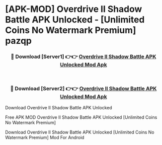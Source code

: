 # [APK-MOD] Overdrive II  Shadow Battle APK Unlocked - [Unlimited Coins No Watermark Premium] pazqp



<div align="center">
<h3>🔴 Download [Server1] 👉👉 <a href="https://momento.my/?title=Overdrive_II__Shadow_Battle_APK_Unlocked">Overdrive II  Shadow Battle APK Unlocked Mod Apk</a></h3><br>

<h3>🔴 Download [Server2] 👉👉 <a href="https://momento.my/?title=Overdrive_II__Shadow_Battle_APK_Unlocked">Overdrive II  Shadow Battle APK Unlocked Mod Apk</a></h3>
</div>



Download Overdrive II  Shadow Battle APK Unlocked 

Free APK MOD Overdrive II  Shadow Battle APK Unlocked [Unlimited Coins No Watermark Premium]

Download Overdrive II  Shadow Battle APK Unlocked [Unlimited Coins No Watermark Premium] Mod For Android

